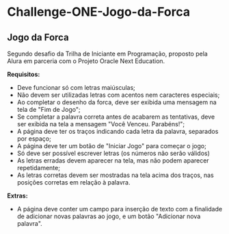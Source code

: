 # Challenge-ONE-Jogo-da-Forca

## Jogo da Forca

Segundo desafio da Trilha de Iniciante em Programação, proposto pela Alura em parceria com o Projeto Oracle Next Education.

**Requisitos:**

- Deve funcionar só com letras maiúsculas;
- Não devem ser utilizadas letras com acentos nem caracteres especiais;
- Ao completar o desenho da forca, deve ser exibida uma mensagem na tela de "Fim de Jogo";
- Se completar a palavra correta antes de acabarem as tentativas, deve ser exibida na tela a mensagem "Você Venceu. Parabéns!";
- A página deve ter os traços indicando cada letra da palavra, separados por espaço;
- A página deve ter um botão de "Iniciar Jogo" para começar o jogo;
- Só deve ser possível escrever letras (os números não serão válidos)
- As letras erradas devem aparecer na tela, mas não podem aparecer repetidamente;
- As letras corretas devem ser mostradas na tela acima dos traços, nas posições corretas em relação à palavra.

**Extras:**
- A página deve conter um campo para inserção de texto com a finalidade de adicionar novas palavras ao jogo, e um botão "Adicionar nova palavra".
